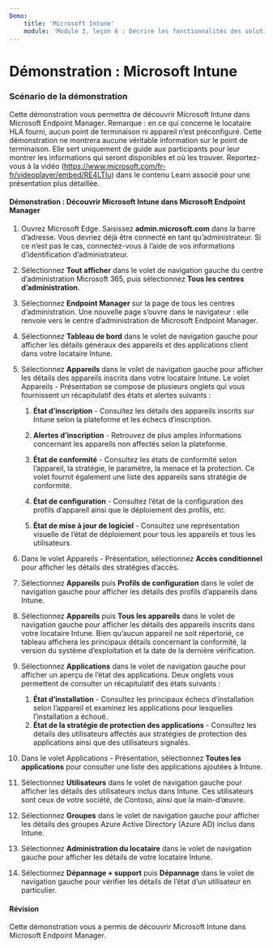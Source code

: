 ```yaml
---
Demo:
    title: 'Microsoft Intune'
    module: 'Module 3, leçon 6 : Décrire les fonctionnalités des solutions de sécurité Microsoft : Décrire la sécurité de point de terminaison dans Microsoft Intune'
---
```



# Démonstration : Microsoft Intune

### Scénario de la démonstration

Cette démonstration vous permettra de découvrir Microsoft Intune dans Microsoft Endpoint Manager. Remarque : en ce qui concerne le locataire HLA fourni, aucun point de terminaison ni appareil n’est préconfiguré. Cette démonstration ne montrera aucune véritable information sur le point de terminaison. Elle sert uniquement de guide aux participants pour leur montrer les informations qui seront disponibles et où les trouver.  Reportez-vous à la vidéo (<https://www.microsoft.com/fr-fr/videoplayer/embed/RE4LTIu>) dans le contenu Learn associé pour une présentation plus détaillée.



#### Démonstration : Découvrir Microsoft Intune dans Microsoft Endpoint Manager

1. Ouvrez Microsoft Edge. Saisissez **admin.microsoft.com** dans la barre d’adresse.  Vous devriez déjà être connecté en tant qu’administrateur.  Si ce n’est pas le cas, connectez-vous à l’aide de vos informations d’identification d’administrateur.

1. Sélectionnez **Tout afficher** dans le volet de navigation gauche du centre d’administration Microsoft 365, puis sélectionnez **Tous les centres d’administration**.

1. Sélectionnez **Endpoint Manager** sur la page de tous les centres d’administration.  Une nouvelle page s’ouvre dans le navigateur : elle renvoie vers le centre d’administration de Microsoft Endpoint Manager.

1. Sélectionnez **Tableau de bord** dans le volet de navigation gauche pour afficher les détails généraux des appareils et des applications client dans votre locataire Intune.

1. Sélectionnez **Appareils** dans le volet de navigation gauche pour afficher les détails des appareils inscrits dans votre locataire Intune. Le volet Appareils - Présentation se compose de plusieurs onglets qui vous fournissent un récapitulatif des états et alertes suivants :
    1. **État d’inscription** - Consultez les détails des appareils inscrits sur Intune selon la plateforme et les échecs d’inscription.
    
    1. **Alertes d’inscription** - Retrouvez de plus amples informations concernant les appareils non affectés selon la plateforme.
    1. **État de conformité** - Consultez les états de conformité selon l’appareil, la stratégie, le paramètre, la menace et la protection. Ce volet fournit également une liste des appareils sans stratégie de conformité.
    1. **État de configuration** - Consultez l’état de la configuration des profils d’appareil ainsi que le déploiement des profils, etc.
    1. **État de mise à jour de logiciel** - Consultez une représentation visuelle de l’état de déploiement pour tous les appareils et tous les utilisateurs.

1. Dans le volet Appareils - Présentation, sélectionnez **Accès conditionnel** pour afficher les détails des stratégies d’accès.

1. Sélectionnez **Appareils** puis **Profils de configuration** dans le volet de navigation gauche pour afficher les détails des profils d’appareils dans Intune.

1. Sélectionnez **Appareils** puis **Tous les appareils** dans le volet de navigation gauche pour afficher les détails des appareils inscrits dans votre locataire Intune.  Bien qu’aucun appareil ne soit répertorié, ce tableau affichera les principaux détails concernant la conformité, la version du système d’exploitation et la date de la dernière vérification.

1. Sélectionnez **Applications** dans le volet de navigation gauche pour afficher un aperçu de l’état des applications. Deux onglets vous permettent de consulter un récapitulatif des états suivants :
    1. **État d’installation** - Consultez les principaux échecs d’installation selon l’appareil et examinez les applications pour lesquelles l’installation a échoué.
    1. **État de la stratégie de protection des applications** - Consultez les détails des utilisateurs affectés aux stratégies de protection des applications ainsi que des utilisateurs signalés.

1. Dans le volet Applications - Présentation, sélectionnez **Toutes les applications** pour consulter une liste des applications ajoutées à Intune.

1. Sélectionnez **Utilisateurs** dans le volet de navigation gauche pour afficher les détails des utilisateurs inclus dans Intune. Ces utilisateurs sont ceux de votre société, de Contoso, ainsi que la main-d’œuvre.

1. Sélectionnez **Groupes** dans le volet de navigation gauche pour afficher les détails des groupes Azure Active Directory (Azure AD) inclus dans Intune.

1. Sélectionnez **Administration du locataire** dans le volet de navigation gauche pour afficher les détails de votre locataire Intune.

1. Sélectionnez **Dépannage + support** puis **Dépannage** dans le volet de navigation gauche pour vérifier les détails de l’état d’un utilisateur en particulier.

#### Révision

Cette démonstration vous a permis de découvrir Microsoft Intune dans Microsoft Endpoint Manager.
